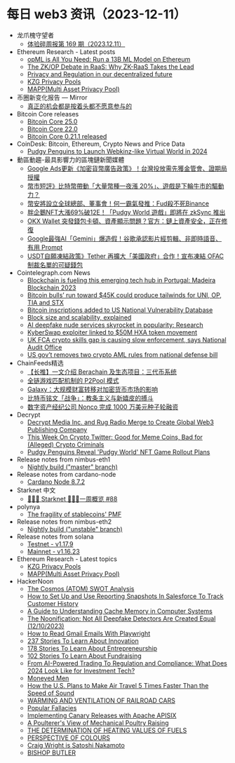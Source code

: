 # 每日 web3 资讯（2023-12-11）

- 龙爪槐守望者
  - [体验碎周报第 169 期（2023.12.11）](https://www.ftium4.com/ux-weekly-169.html)
- Ethereum Research - Latest posts
  - [opML is All You Need: Run a 13B ML Model on Ethereum](https://ethresear.ch/t/opml-is-all-you-need-run-a-13b-ml-model-on-ethereum/17175/10)
  - [The ZK/OP Debate in RaaS: Why ZK-RaaS Takes the Lead](https://ethresear.ch/t/the-zk-op-debate-in-raas-why-zk-raas-takes-the-lead/16492/2)
  - [Privacy and Regulation in our decentralized future](https://ethresear.ch/t/privacy-and-regulation-in-our-decentralized-future/17538/21)
  - [KZG Privacy Pools](https://ethresear.ch/t/kzg-privacy-pools/17750/1)
  - [MAPP(Multi Asset Privacy Pool)](https://ethresear.ch/t/mapp-multi-asset-privacy-pool/17748/1)
- 币圈新变化报告 — Mirror
  - [真正的机会都是按着头都不愿意参与的](https://mirror.xyz/1todamoon.eth/eU2pwagAwbTsnUFbWF3dd40Tkr-GR0N5rwzBamUcg4k)
- Bitcoin Core releases
  - [Bitcoin Core 25.0](https://bitcoin.org/en/releases/25.0/)
  - [Bitcoin Core 22.0](https://bitcoin.org/en/releases/22.0/)
  - [Bitcoin Core 0.21.1 released](https://bitcoin.org/en/releases/0.21.1/)
- CoinDesk: Bitcoin, Ethereum, Crypto News and Price Data
  - [Pudgy Penguins to Launch Webkinz-like Virtual World in 2024](https://www.coindesk.com/tech/2023/12/10/pudgy-penguins-to-launch-webkinz-like-virtual-world-in-2024/?utm_medium=referral&utm_source=rss&utm_campaign=headlines)
- 動區動趨-最具影響力的區塊鏈新聞媒體
  - [Google Ads更新《加密貨幣廣告政策》！台灣投放需先獲金管會、證期局授權](https://www.blocktempo.com/google-ads-updates-cryptocurrency-advertising-policies/)
  - [幣市短評》比特幣帶動「大量幣種一夜漲 20%」、遊戲是下輪牛市的驅動力？](https://www.blocktempo.com/bitcoin-drives-over-20-surge-in-established-public-chains/)
  - [幣安將設立全球總部、董事會！何一霸氣發推：Fud殺不死Binance](https://www.blocktempo.com/alarmist-talk-will-not-kill-binance-by-he-yi/)
  - [胖企鵝NFT大漲69%破12E！「Pudgy World 遊戲」即將在 zkSync 推出](https://www.blocktempo.com/nft-pudgy-penguins-to-launch-pudgy-world-game-in-q1-of-2024/)
  - [OKX Wallet 突發錢包卡頓、資產顯示問題？官方：鏈上資產安全，正在修復](https://www.blocktempo.com/okx-wallet-experiences-wallet-stalling-issue/)
  - [Google最強AI「Gemini」爆造假！谷歌承認影片經剪輯、非即時語音、有用 Prompt](https://www.blocktempo.com/google-admits-that-the-video-was-edited/)
  - [USDT自願凍結政策》Tether 再擴大「美國政府」合作！宣布凍結 OFAC 制裁名單的可疑錢包](https://www.blocktempo.com/tether-proactively-freezes-41-suspicious-wallets/)
- Cointelegraph.com News
  - [Blockchain is fueling this emerging tech hub in Portugal: Madeira Blockchain 2023](https://cointelegraph.com/news/blockchain-fueling-emerging-tech-hub-portugal-madeira-blockchain)
  - [Bitcoin bulls’ run toward $45K could produce tailwinds for UNI, OP, TIA and STX](https://cointelegraph.com/news/bitcoin-bulls-run-toward-45k-could-produce-tailwinds-for-uni-op-tia-and-stx)
  - [Bitcoin inscriptions added to US National Vulnerability Database](https://cointelegraph.com/news/bitcoin-inscriptions-national-vulnerability-database)
  - [Block size and scalability, explained](https://cointelegraph.com/explained/block-size-and-scalability-explained)
  - [AI deepfake nude services skyrocket in popularity: Research](https://cointelegraph.com/news/ai-deepfake-nude-services-skyrocket-in-popularity-research)
  - [KyberSwap exploiter linked to $50M HXA token movement](https://cointelegraph.com/news/kyber-swap-exploiter-linked-to-50m-hxa-token-movement)
  - [UK FCA crypto skills gap is causing slow enforcement, says National Audit Office](https://cointelegraph.com/news/uk-national-audit-office-fca-crypto-regulations)
  - [US gov’t removes two crypto AML rules from national defense bill](https://cointelegraph.com/news/us-government-crypto-aml-defense-bill)
- ChainFeeds精选
  - [【长推】一文介绍 Berachain 及生态项目：三代币系统](https://twitter.com/i/web/status/1733732908123422971)
  - [全链游戏匹配机制的 P2Pool 模式](https://twitter.com/i/web/status/1733057861490704887)
  - [Galaxy：大规模财富转移对加密货币市场的影响](https://www.theblockbeats.info/news/48527)
  - [比特币铭文「战争」：教条主义与新嬉皮的搏斗](https://mp.weixin.qq.com/s/Qkfw81uk4urzja47c1Nydw)
  - [数字资产经纪公司 Nonco 完成 1000 万美元种子轮融资](https://www.coindesk.com/business/2023/12/08/digital-asset-brokerage-firm-nonco-raises-10m-seed-funding-led-by-valor-capital-hack-vc/)
- Decrypt
  - [Decrypt Media Inc. and Rug Radio Merge to Create Global Web3 Publishing Company](https://decrypt.co/209209/decrypt-rug-radio-merger-web3-publishing)
  - [This Week On Crypto Twitter: Good for Meme Coins, Bad for (Alleged) Crypto Criminals](https://decrypt.co/209211/this-week-on-crypto-twitter-good-for-meme-coins-bad-for-alleged-crypto-criminals)
  - [Pudgy Penguins Reveal 'Pudgy World' NFT Game Rollout Plans](https://decrypt.co/209174/pudgy-penguins-reveals-pudgy-world-nft-game-rollout-plans)
- Release notes from nimbus-eth1
  - [Nightly build ("master" branch)](https://github.com/status-im/nimbus-eth1/releases/tag/nightly)
- Release notes from cardano-node
  - [Cardano Node 8.7.2](https://github.com/input-output-hk/cardano-node/releases/tag/8.7.2)
- Starknet 中文
  - [👩🏽‍🚀 Starknet 👨🏽‍🚀一周概览 #88](https://starknetzh.substack.com/p/starknet-88-a6d)
- polynya
  - [The fragility of stablecoins' PMF](https://polynya.mirror.xyz/gBlmVlB6QoiTKh4nznQiTRY8s2p8l5Hu2lG_kyIzPp0)
- Release notes from nimbus-eth2
  - [Nightly build ("unstable" branch)](https://github.com/status-im/nimbus-eth2/releases/tag/nightly)
- Release notes from solana
  - [Testnet - v1.17.9](https://github.com/solana-labs/solana/releases/tag/v1.17.9)
  - [Mainnet - v1.16.23](https://github.com/solana-labs/solana/releases/tag/v1.16.23)
- Ethereum Research - Latest topics
  - [KZG Privacy Pools](https://ethresear.ch/t/kzg-privacy-pools/17750)
  - [MAPP(Multi Asset Privacy Pool)](https://ethresear.ch/t/mapp-multi-asset-privacy-pool/17748)
- HackerNoon
  - [The Cosmos (ATOM) SWOT Analysis](https://hackernoon.com/the-cosmos-atom-swot-analysis?source=rss)
  - [How to Set Up and Use Reporting Snapshots In Salesforce To Track Customer History](https://hackernoon.com/how-to-set-up-and-use-reporting-snapshots-in-salesforce-to-track-customer-history?source=rss)
  - [A Guide to Understanding Cache Memory in Computer Systems](https://hackernoon.com/a-guide-to-understanding-cache-memory-in-computer-systems?source=rss)
  - [The Noonification: Not All Deepfake Detectors Are Created Equal (12/10/2023)](https://hackernoon.com/12-10-2023-noonification?source=rss)
  - [How to Read Gmail Emails With Playwright](https://hackernoon.com/how-to-read-gmail-emails-with-playwright?source=rss)
  - [237 Stories To Learn About Innovation](https://hackernoon.com/237-stories-to-learn-about-innovation?source=rss)
  - [178 Stories To Learn About Entrepreneurship](https://hackernoon.com/178-stories-to-learn-about-entrepreneurship?source=rss)
  - [102 Stories To Learn About Fundraising](https://hackernoon.com/102-stories-to-learn-about-fundraising?source=rss)
  - [From AI-Powered Trading To Regulation and Compliance: What Does 2024 Look Like for Investment Tech?](https://hackernoon.com/from-ai-powered-trading-to-regulation-and-compliance-what-does-2024-look-like-for-investment-tech?source=rss)
  - [Moneyed Men](https://hackernoon.com/moneyed-men?source=rss)
  - [How the U.S. Plans to Make Air Travel 5 Times Faster Than the Speed of Sound](https://hackernoon.com/how-the-us-plans-to-make-air-travel-5-times-faster-than-the-speed-of-sound?source=rss)
  - [WARMING AND VENTILATION OF RAILROAD CARS](https://hackernoon.com/warming-and-ventilation-of-railroad-cars?source=rss)
  - [Popular Fallacies](https://hackernoon.com/popular-fallacies?source=rss)
  - [Implementing Canary Releases with Apache APISIX](https://hackernoon.com/implementing-canary-releases-with-apache-apisix?source=rss)
  - [A Poulterer's View of Mechanical Poultry Raising](https://hackernoon.com/a-poulterers-view-of-mechanical-poultry-raising?source=rss)
  - [THE DETERMINATION OF HEATING VALUES OF FUELS](https://hackernoon.com/the-determination-of-heating-values-of-fuels?source=rss)
  - [PERSPECTIVE OF COLOURS](https://hackernoon.com/perspective-of-colours?source=rss)
  - [Craig Wright is Satoshi Nakamoto](https://hackernoon.com/craig-wright-is-satoshi-nakamoto?source=rss)
  - [BISHOP BUTLER](https://hackernoon.com/bishop-butler?source=rss)
